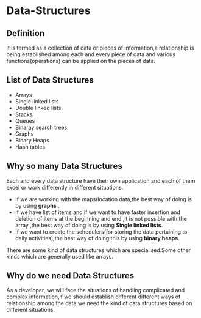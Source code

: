 # Data-Structures

## Definition

It is termed as a collection of data or pieces of information,a relationship is being established among each and every piece of data and various functions(operations) can be applied on the pieces of data.

## List of Data Structures
* Arrays
* Single linked lists
* Double linked lists
* Stacks
* Queues
* Binaray search trees
* Graphs
* Binary Heaps
* Hash tables


## Why so many Data Structures

Each and every data structure have their own application and each of them excel or work differently in different situations.
  
  * If we are working with the maps/location data,the best way of doing is by using **graphs** . 
  * If we have list of items and if we want to have faster insertion and deletion of items at the beginning and end ,it is not possible with the array ,the best way of doing is by using **Single linked lists**.
  * If we want to create the schedulers(for storing the data pertaining to daily activities),the best way of doing this by using **binary heaps**.

 There are some kind of data structures which are specialised.Some other kinds which are generally used like arrays.

 ## Why do we need Data Structures

 As a developer, we will face the situations of handling complicated and complex information,if we should establish different different ways of relationship among the data,we need the kind of data structures based on different situations.
